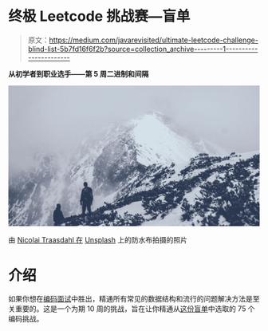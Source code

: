 # 终极 Leetcode 挑战赛—盲单

> 原文：<https://medium.com/javarevisited/ultimate-leetcode-challenge-blind-list-5b7fd16f6f2b?source=collection_archive---------1----------------------->

**从初学者到职业选手——第 5 周二进制和间隔**

![](img/c00a9853f6733e631f69f24536556990.png)

由 [Nicolai Traasdahl 在](https://unsplash.com/@traasdahl?utm_source=unsplash&utm_medium=referral&utm_content=creditCopyText) [Unsplash](https://unsplash.com/s/photos/challenges?utm_source=unsplash&utm_medium=referral&utm_content=creditCopyText) 上的防水布拍摄的照片

# 介绍

如果你想在[编码面试](/javarevisited/11-best-educative-courses-for-coding-interviews-and-software-development-339ad82fee50)中胜出，精通所有常见的数据结构和流行的问题解决方法是至关重要的。这是一个为期 10 周的挑战，旨在让你精通从[这份盲单](https://leetcode.com/discuss/general-discussion/460599/blind-75-leetcode-questions)中选取的 75 个编码挑战。